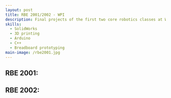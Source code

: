```yaml
---
layout: post
title: RBE 2001/2002 - WPI
description: Final projects of the first two core robotics classes at WPI: RBE 2001 - Mechanical Applications and RBE 2002 - Sensing and Perception.
skills:
  - SolidWorks
  - 3D printing
  - Arduino
  - C++
  - Breadboard prototyping
main-image: /rbe2001.jpg
---
```


## RBE 2001:

## RBE 2002:
